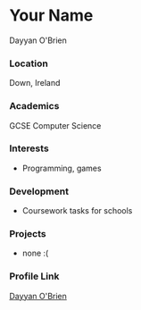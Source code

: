 # Your Name
Dayyan O'Brien

### Location

Down, Ireland

### Academics

GCSE Computer Science

### Interests

- Programming, games

### Development

- Coursework tasks for schools

### Projects

- none :(

### Profile Link

[Dayyan O'Brien](https://github.com/dayyanobrien)